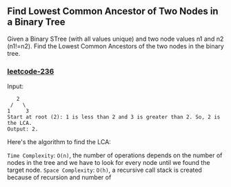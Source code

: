 ## Find Lowest Common Ancestor of Two Nodes in a Binary Tree

Given a Binary STree (with all values unique) and two node values n1 and n2 (n1!=n2). Find the Lowest Common Ancestors of the two nodes in the binary tree.

<h3><a href="https://leetcode.com/problems/lowest-common-ancestor-of-a-binary-tree/submissions/1266735113/">leetcode-236</a></h3>

Input:

```plaintext
   2
 /   \
1     3
Start at root (2): 1 is less than 2 and 3 is greater than 2. So, 2 is the LCA.
Output: 2.
```

Here's the algorithm to find the LCA:

`Time Complexity`: `O(n)`, the number of operations depends on the number of nodes in the tree and we have to look for every node until we found the target node.
`Space Complexity`: `O(h)`, a recursive call stack is created because of recursion and number of
